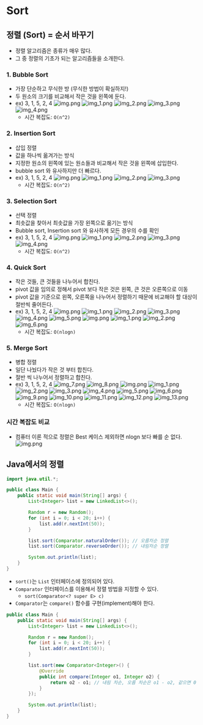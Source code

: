 # Sort
## 정렬 (Sort) = 순서 바꾸기
- 정렬 알고리즘은 종류가 매우 많다.
- 그 중 정렬의 기초가 되는 알고리즘들을 소개한다.

### 1. Bubble Sort
- 가장 단순하고 무식한 방 (무식한 방법이 확실하지!)
- 두 원소의 크기를 비교해서 작은 것을 왼쪽에 둔다.
- ex) 3, 1, 5, 2, 4
![img.png](image/bubble1.png)
![img_1.png](image/bubble2.png)
![img_2.png](image/bubble3.png)
![img_3.png](image/bubble4.png)
![img_4.png](image/bubble5.png)
  - 시간 복잡도: `O(n^2)`

### 2. Insertion Sort
- 삽입 정렬
- 값을 하나씩 옮겨가는 방식
- 지정한 원소의 왼쪽에 있는 원소들과 비교해서 작은 것을 왼쪽에 삽입한다.
- bubble sort 와 유사하지만 더 빠르다.
- ex) 3, 1, 5, 2, 4
![img.png](image/Insertion1.png)
![img_1.png](image/Insertion2.png)
![img_2.png](image/Insertion3.png)
![img_3.png](image/Insertion4.png)
  - 시간 복잡도: `O(n^2)`

### 3. Selection Sort
- 선택 정렬
- 최솟값을 찾아서 최솟값을 가장 왼쪽으로 옮기는 방식
- Bubble sort, Insertion sort 와 유사하게 모든 경우의 수를 확인
- ex) 3, 1, 5, 2, 4
![img.png](image/selection1.png)
![img_1.png](image/selection2.png)
![img_2.png](image/selection3.png)
![img_3.png](image/selection4.png)
![img_4.png](image/selection5.png)
  - 시간 복잡도: `O(n^2)`

### 4. Quick Sort
- 작은 것들, 큰 것들을 나누어서 합친다.
- pivot 값을 임의로 정해서 pivot 보다 작은 것은 왼쪽, 큰 것은 오른쪽으로 이동
- pivot 값을 기준으로 왼쪽, 오른쪽을 나누어서 정렬하기 때문에 비교해야 할 대상이 절반씩 줄어든다.
- ex) 3, 1, 5, 2, 4
![img.png](image/quick.png)
![img_1.png](image/quick1.png)
![img_2.png](image/quick2.png)
![img_3.png](image/quick3.png)
![img_4.png](image/quick4.png)
![img_5.png](image/quick5.png)
![img.png](image/quick7.png)
![img_1.png](image/quick8.png)
![img_2.png](image/quick9.png)
  ![img_6.png](image/quick6.png)
  - 시간 복잡도: `O(nlogn)`

### 5. Merge Sort
- 병합 정렬
- 일단 나눴다가 작은 것 부터 합친다.
- 절반 씩 나누어서 정렬하고 합친다.
- ex) 3, 1, 5, 2, 4
![img_7.png](image/merge.png)
![img_8.png](image/merge1.png)
![img.png](image/merge2.png)
![img_1.png](image/merge3.png)
![img_2.png](image/merge4.png)
![img_3.png](image/merge5.png)
![img_4.png](image/merge6.png)
![img_5.png](image/merge7.png)
![img_6.png](image/merge8.png)
![img_9.png](image/merge9.png)
![img_10.png](image/merge10.png)
![img_11.png](image/merge11.png)
![img_12.png](image/merge12.png)
![img_13.png](image/merge13.png)
  - 시간 복잡도: `O(nlogn)`

### 시간 복잡도 비교
- 컴퓨터 이론 적으로 정렬은 Best 케이스 제외하면 nlogn 보다 빠를 순 없다.
![img.png](image/sorttime.png)

## Java에서의 정렬
```java
import java.util.*;

public class Main {
    public static void main(String[] args) {
        List<Integer> list = new LinkedList<>();

        Random r = new Random();
        for (int i = 0; i < 20; i++) {
            list.add(r.nextInt(50));
        }

        list.sort(Comparator.naturalOrder()); // 오름차순 정렬
        list.sort(Comparator.reverseOrder()); // 내림차순 정렬

        System.out.println(list);
    }
}
```
- `sort()`는 `List` 인터페이스에 정의되어 있다.
- `Comparator` 인터페이스를 이용해서 정렬 방법을 지정할 수 있다.
  - `sort(Comparator<? super E> c)`
- `Comparator`는 `compare()` 함수를 구현(implement)해야 한다.
```java
public class Main {
    public static void main(String[] args) {
        List<Integer> list = new LinkedList<>();

        Random r = new Random();
        for (int i = 0; i < 20; i++) {
            list.add(r.nextInt(50));
        }

        list.sort(new Comparator<Integer>() {
            @Override
            public int compare(Integer o1, Integer o2) {
                return o2 - o1; // 내림 차순, 오름 차순은 o1 - o2, 같으면 0
            }
        });

        System.out.println(list);
    }
}
```